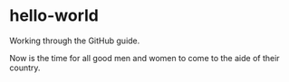 # hello-world
Working through the GitHub guide.

Now is the time for all good men and women to come to the aide of their country.

